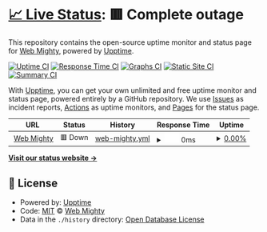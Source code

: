 # [📈 Live Status](https://status.web-mighty.io): <!--live status--> **🟥 Complete outage**

This repository contains the open-source uptime monitor and status page for [Web Mighty](web-mighty.io), powered by [Upptime](https://github.com/upptime/upptime).

[![Uptime CI](https://github.com/web-mighty-io/status/workflows/Uptime%20CI/badge.svg)](https://github.com/web-mighty-io/status/actions?query=workflow%3A%22Uptime+CI%22)
[![Response Time CI](https://github.com/web-mighty-io/status/workflows/Response%20Time%20CI/badge.svg)](https://github.com/web-mighty-io/status/actions?query=workflow%3A%22Response+Time+CI%22)
[![Graphs CI](https://github.com/web-mighty-io/status/workflows/Graphs%20CI/badge.svg)](https://github.com/web-mighty-io/status/actions?query=workflow%3A%22Graphs+CI%22)
[![Static Site CI](https://github.com/web-mighty-io/status/workflows/Static%20Site%20CI/badge.svg)](https://github.com/web-mighty-io/status/actions?query=workflow%3A%22Static+Site+CI%22)
[![Summary CI](https://github.com/web-mighty-io/status/workflows/Summary%20CI/badge.svg)](https://github.com/web-mighty-io/status/actions?query=workflow%3A%22Summary+CI%22)

With [Upptime](https://upptime.js.org), you can get your own unlimited and free uptime monitor and status page, powered entirely by a GitHub repository. We use [Issues](https://github.com/web-mighty-io/status/issues) as incident reports, [Actions](https://github.com/web-mighty-io/status/actions) as uptime monitors, and [Pages](https://status.web-mighty.io) for the status page.

<!--start: status pages-->
<!-- This summary is generated by Upptime (https://github.com/upptime/upptime) -->
<!-- Do not edit this manually, your changes will be overwritten -->
<!-- prettier-ignore -->
| URL | Status | History | Response Time | Uptime |
| --- | ------ | ------- | ------------- | ------ |
| <img alt="" src="https://icons.duckduckgo.com/ip3/web-mighty.io.ico" height="13"> [Web Mighty](https://web-mighty.io) | 🟥 Down | [web-mighty.yml](https://github.com/web-mighty-io/status/commits/HEAD/history/web-mighty.yml) | <details><summary><img alt="Response time graph" src="./graphs/web-mighty/response-time-week.png" height="20"> 0ms</summary><br><a href="https://status.web-mighty.io/history/web-mighty"><img alt="Response time 275" src="https://img.shields.io/endpoint?url=https%3A%2F%2Fraw.githubusercontent.com%2Fweb-mighty-io%2Fstatus%2FHEAD%2Fapi%2Fweb-mighty%2Fresponse-time.json"></a><br><a href="https://status.web-mighty.io/history/web-mighty"><img alt="24-hour response time 0" src="https://img.shields.io/endpoint?url=https%3A%2F%2Fraw.githubusercontent.com%2Fweb-mighty-io%2Fstatus%2FHEAD%2Fapi%2Fweb-mighty%2Fresponse-time-day.json"></a><br><a href="https://status.web-mighty.io/history/web-mighty"><img alt="7-day response time 0" src="https://img.shields.io/endpoint?url=https%3A%2F%2Fraw.githubusercontent.com%2Fweb-mighty-io%2Fstatus%2FHEAD%2Fapi%2Fweb-mighty%2Fresponse-time-week.json"></a><br><a href="https://status.web-mighty.io/history/web-mighty"><img alt="30-day response time 0" src="https://img.shields.io/endpoint?url=https%3A%2F%2Fraw.githubusercontent.com%2Fweb-mighty-io%2Fstatus%2FHEAD%2Fapi%2Fweb-mighty%2Fresponse-time-month.json"></a><br><a href="https://status.web-mighty.io/history/web-mighty"><img alt="1-year response time 267" src="https://img.shields.io/endpoint?url=https%3A%2F%2Fraw.githubusercontent.com%2Fweb-mighty-io%2Fstatus%2FHEAD%2Fapi%2Fweb-mighty%2Fresponse-time-year.json"></a></details> | <details><summary><a href="https://status.web-mighty.io/history/web-mighty">0.00%</a></summary><a href="https://status.web-mighty.io/history/web-mighty"><img alt="All-time uptime 21.61%" src="https://img.shields.io/endpoint?url=https%3A%2F%2Fraw.githubusercontent.com%2Fweb-mighty-io%2Fstatus%2FHEAD%2Fapi%2Fweb-mighty%2Fuptime.json"></a><br><a href="https://status.web-mighty.io/history/web-mighty"><img alt="24-hour uptime 0.00%" src="https://img.shields.io/endpoint?url=https%3A%2F%2Fraw.githubusercontent.com%2Fweb-mighty-io%2Fstatus%2FHEAD%2Fapi%2Fweb-mighty%2Fuptime-day.json"></a><br><a href="https://status.web-mighty.io/history/web-mighty"><img alt="7-day uptime 0.00%" src="https://img.shields.io/endpoint?url=https%3A%2F%2Fraw.githubusercontent.com%2Fweb-mighty-io%2Fstatus%2FHEAD%2Fapi%2Fweb-mighty%2Fuptime-week.json"></a><br><a href="https://status.web-mighty.io/history/web-mighty"><img alt="30-day uptime 0.00%" src="https://img.shields.io/endpoint?url=https%3A%2F%2Fraw.githubusercontent.com%2Fweb-mighty-io%2Fstatus%2FHEAD%2Fapi%2Fweb-mighty%2Fuptime-month.json"></a><br><a href="https://status.web-mighty.io/history/web-mighty"><img alt="1-year uptime 0.00%" src="https://img.shields.io/endpoint?url=https%3A%2F%2Fraw.githubusercontent.com%2Fweb-mighty-io%2Fstatus%2FHEAD%2Fapi%2Fweb-mighty%2Fuptime-year.json"></a></details>

<!--end: status pages-->

[**Visit our status website →**](https://status.web-mighty.io)

## 📄 License

- Powered by: [Upptime](https://github.com/upptime/upptime)
- Code: [MIT](./LICENSE) © [Web Mighty](web-mighty.io)
- Data in the `./history` directory: [Open Database License](https://opendatacommons.org/licenses/odbl/1-0/)
